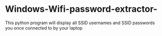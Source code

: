 # Windows-Wifi-password-extractor-
This python program will display all SSID usernames and SSID passwords you once connected to by your laptop
